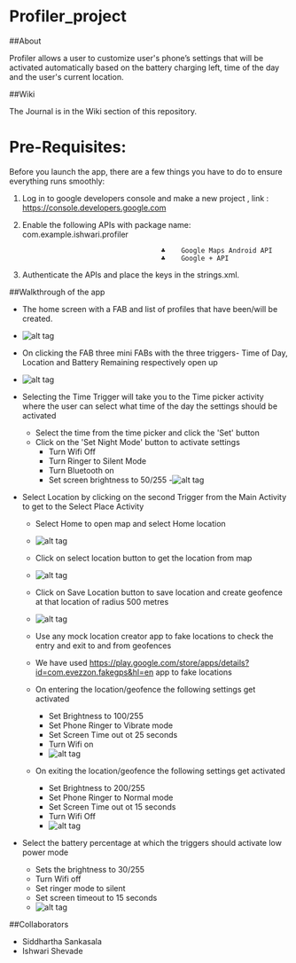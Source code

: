 # Profiler_project
##About

Profiler allows a user to customize user's phone’s settings that will be activated automatically based on the battery charging left, time of the day and the user's current location.

##Wiki

The Journal is in the Wiki section of this repository.

# Pre-Requisites:

Before you launch the app, there are a few things you have to do to ensure everything runs smoothly:

1.	Log in to google developers console and make a new project , link : https://console.developers.google.com
2.	Enable the following APIs with package name: com.example.ishwari.profiler

                                           ♣	Google Maps Android API
                                           ♣	Google + API
3.	Authenticate the APIs and place the keys in the strings.xml.

##Walkthrough of the app
* The home screen with a FAB and list of profiles that have been/will be created.
* ![alt tag](https://cloud.githubusercontent.com/assets/10985717/11912047/64ffcd9c-a5e0-11e5-8637-bbc4fd77377d.png)
* On clicking the FAB three mini FABs with the three triggers- Time of Day, Location and Battery Remaining respectively open up
* ![alt tag](https://cloud.githubusercontent.com/assets/10985717/11912044/64ff75d6-a5e0-11e5-9379-2bbd783d088f.png)
* Selecting the Time Trigger will take you to the Time picker activity where the user can select what time of the day the settings should be activated
   - Select the time from the time picker and click the 'Set' button
   - Click on the 'Set Night Mode' button to activate settings
     * Turn Wifi Off
     * Turn Ringer to Silent Mode
     * Turn Bluetooth on
     * Set screen brightness to 50/255
  -![alt tag](https://cloud.githubusercontent.com/assets/10985717/11912045/64ff7662-a5e0-11e5-94cd-d5cfee5e95b5.png)
* Select Location by clicking on the second Trigger from the Main Activity to get to the Select Place Activity
  - Select Home to open map and select Home location
  - ![alt tag](https://cloud.githubusercontent.com/assets/10985717/11912043/64fef30e-a5e0-11e5-9ebd-35726b6a356d.png)
  
  - Click on select location button to get the location from map
  - ![alt tag](https://cloud.githubusercontent.com/assets/10985717/11912046/64ffe868-a5e0-11e5-9516-b6ba71877160.png)
  - Click on Save Location button to save location and create geofence at that location of radius 500 metres
  - ![alt tag](https://cloud.githubusercontent.com/assets/10985717/11912042/64fcc23c-a5e0-11e5-8504-75a887fb18fc.png)
  - Use any mock location creator app to fake locations to check the entry and exit to and from geofences
  - We have used https://play.google.com/store/apps/details?id=com.evezzon.fakegps&hl=en app to fake locations
  - On entering the location/geofence the following settings get activated
    - Set Brightness to 100/255
    - Set Phone Ringer to Vibrate mode
    - Set Screen Time out ot 25 seconds
    - Turn Wifi on
    - ![alt tag](https://cloud.githubusercontent.com/assets/10985717/11912049/65128234-a5e0-11e5-8c60-b58f2bb6d11f.png)
  - On exiting the location/geofence the following settings get activated
    - Set Brightness to 200/255
    - Set Phone Ringer to Normal mode
    - Set Screen Time out ot 15 seconds
    - Turn Wifi Off
    - ![alt tag](https://cloud.githubusercontent.com/assets/10985717/11912050/65134674-a5e0-11e5-8daa-c0fb2bb1bc91.png)
 
     
* Select the battery percentage at which the triggers should activate low power mode
  - Sets the brightness to 30/255
  - Turn Wifi off
  - Set ringer mode to silent
  - Set screen timeout to 15 seconds
  - ![alt tag](https://cloud.githubusercontent.com/assets/10985717/11912051/65146c2a-a5e0-11e5-8762-663ef54b85a0.png)
  



##Collaborators

* Siddhartha Sankasala
* Ishwari Shevade
